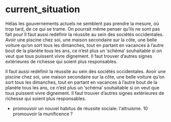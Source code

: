 # current_situation

Hélas les gouvernements actuels ne semblent pas prendre la mesure, où trop tard, de ce qui se trame. On pourrait même penser qu’ils ne sont pas fait pour Il faut aussi redéfinir la réussite au sein des sociétés occidentales.
Avoir une piscine chez soi, une maison secondaire sur la côte, une belle voiture qu’on sort tous les dimanches, tout en partant en vacances à l’autre bout de la planète tous les ans, ce n’est plus un ‘schéma’ souhaitable si on veut que tous puissent vivre dignement. Il faut trouver d’autres signes extérieures de richesse qui soient plus responsables.

Il faut aussi redéfinir la réussite au sein des sociétés occidentales.
Avoir une piscine chez soi, une maison secondaire sur la côte, une belle voiture qu’on sort tous les dimanches, tout en partant en vacances à l’autre bout de la planète tous les ans, ce n’est plus un ‘schéma’ souhaitable si on veut que tous puissent vivre dignement. Il faut trouver d’autres signes extérieures de richesse qui soient plus responsables.


- promouvoir un nouvel habitus de réussite sociale: l'altruisme.
10
promouvoir la munificence ?
